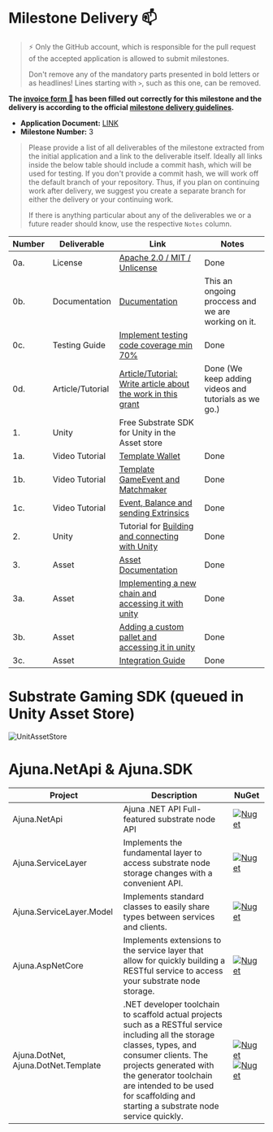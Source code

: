 # Milestone Delivery :mailbox:

> ⚡ Only the GitHub account, which is responsible for the pull request of the accepted application is allowed to submit milestones. 
> 
> Don't remove any of the mandatory parts presented in bold letters or as headlines! Lines starting with `>`, such as this one, can be removed.

**The [invoice form :pencil:](https://docs.google.com/forms/d/e/1FAIpQLSfmNYaoCgrxyhzgoKQ0ynQvnNRoTmgApz9NrMp-hd8mhIiO0A/viewform) has been filled out correctly for this milestone and the delivery is according to the official [milestone delivery guidelines](https://github.com/w3f/Grants-Program/blob/master/docs/milestone-deliverables-guidelines.md).**  

* **Application Document:**  [LINK](https://github.com/w3f/Grants-Program/blob/master/applications/ajuna_network_follow_up.md) 
* **Milestone Number:** 3

> Please provide a list of all deliverables of the milestone extracted from the initial application and a link to the deliverable itself. Ideally all links inside the below table should include a commit hash, which will be used for testing. If you don't provide a commit hash, we will work off the default branch of your repository. Thus, if you plan on continuing work after delivery, we suggest you create a separate branch for either the delivery or your continuing work. 
> 
> If there is anything particular about any of the deliverables we or a future reader should know, use the respective `Notes` column.

| Number | Deliverable         | Link                                                                                                                           | Notes                                                |
|--------|---------------------|--------------------------------------------------------------------------------------------------------------------------------|------------------------------------------------------|
| 0a.    | License             | [Apache 2.0 / MIT / Unlicense](https://github.com/ajuna-network/Open-Grants-Program/issues/43)                                 | Done                                                 |
| 0b.    | Documentation       | [Ducumentation](https://github.com/ajuna-network/Open-Grants-Program/issues/44)                                                | This an ongoing proccess and we are working on it.   |
| 0c. | Testing Guide | [Implement testing code coverage min 70%](https://github.com/ajuna-network/Open-Grants-Program/issues/45) | Done |
| 0d. | Article/Tutorial | [Article/Tutorial: Write article about the work in this grant](https://github.com/ajuna-network/Open-Grants-Program/issues/46) | Done (We keep adding videos and tutorials as we go.) |
| 1. | Unity | Free Substrate SDK for Unity in the Asset store |
| 1a. | Video Tutorial | [Template Wallet](https://github.com/ajuna-network/Open-Grants-Program/issues/47) | Done |
| 1b. | Video Tutorial | [Template GameEvent and Matchmaker](https://github.com/ajuna-network/Open-Grants-Program/issues/48) | Done |
| 1c. | Video Tutorial | [Event, Balance and sending Extrinsics](https://github.com/ajuna-network/Open-Grants-Program/issues/49) | Done |
| 2. | Unity | Tutorial for [Building and connecting with Unity](https://github.com/ajuna-network/Open-Grants-Program/issues/50) | Done |
| 3. | Asset | [Asset Documentation](https://github.com/ajuna-network/Open-Grants-Program/issues/51) | Done |
| 3a. | Asset | [Implementing a new chain and accessing it with unity](https://github.com/ajuna-network/Open-Grants-Program/issues/52) | Done |
| 3b. | Asset | [Adding a custom pallet and accessing it in unity](https://github.com/ajuna-network/Open-Grants-Program/issues/53) | Done |
| 3c. | Asset | [Integration Guide](https://github.com/ajuna-network/Open-Grants-Program/issues/54) | Done |                                             

# Substrate Gaming SDK (queued in Unity Asset Store)

![UnitAssetStore](https://user-images.githubusercontent.com/17710198/206007310-a415349b-c879-4df9-81ea-2349ded09a3d.png)

# Ajuna.NetApi & Ajuna.SDK
| Project | Description                                                                                                                                                                                                                                                                               | NuGet 
|---|-------------------------------------------------------------------------------------------------------------------------------------------------------------------------------------------------------------------------------------------------------------------------------------------|---|
| Ajuna.NetApi | Ajuna .NET API Full-featured substrate node API                                                                                                                                                                                          | [![Nuget](https://img.shields.io/nuget/v/Ajuna.NetApi)](https://www.nuget.org/packages/Ajuna.NetApi/) |
| Ajuna.ServiceLayer | Implements the fundamental layer to access substrate node storage changes with a convenient API.                                                                                                                                                                                          | [![Nuget](https://img.shields.io/nuget/v/Ajuna.ServiceLayer)](https://www.nuget.org/packages/Ajuna.ServiceLayer/) |
| Ajuna.ServiceLayer.Model | Implements standard classes to easily share types between services and clients.                                                                                                                                                                                                           | [![Nuget](https://img.shields.io/nuget/v/Ajuna.ServiceLayer.Model)](https://www.nuget.org/packages/Ajuna.ServiceLayer.Model/) |
| Ajuna.AspNetCore | Implements extensions to the service layer that allow for quickly building a RESTful service to access your substrate node storage.                                                                                                                                                       | [![Nuget](https://img.shields.io/nuget/v/Ajuna.AspNetCore)](https://www.nuget.org/packages/Ajuna.AspNetCore/) |
| Ajuna.DotNet, Ajuna.DotNet.Template | .NET developer toolchain to scaffold actual projects such as a RESTful service including all the storage classes, types, and consumer clients. The projects generated with the generator toolchain are intended to be used for scaffolding and starting a substrate node service quickly. | [![Nuget](https://img.shields.io/nuget/v/Ajuna.DotNet)](https://www.nuget.org/packages/Ajuna.DotNet/) [![Nuget](https://img.shields.io/nuget/v/Ajuna.DotNet.Template)](https://www.nuget.org/packages/Ajuna.DotNet.Template/)|

